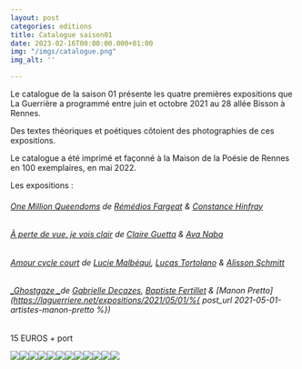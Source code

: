 ```yaml
---
layout: post
categories: editions
title: Catalogue saison01
date: 2023-02-16T00:00:00.000+01:00
img: "/imgs/catalogue.png"
img_alt: ''

---
```

Le catalogue de la saison 01 présente les quatre premières expositions que La Guerrière a programmé entre juin et octobre 2021 au 28 allée Bisson à Rennes.

Des textes théoriques et poétiques côtoient des photographies de ces expositions.

Le catalogue a été imprimé et façonné à la Maison de la Poésie de Rennes en 100 exemplaires, en mai 2022.

Les expositions :

###### [_One Million Queendoms_](https://laguerriere.net/expositions/2021/05/04/expos-exposition01.html) de [Rémédios Fargeat](https://laguerriere.net/artistes/2021/05/08/artistes-remedios-fargeat.html) & [Constance Hinfray](https://laguerriere.net/artistes/2021/05/05/artistes-constance-hinfray.html)

###### [_À perte de vue, je vois clair_](https://laguerriere.net/expositions/2021/05/03/expos-exposition02.html) _de_ [Claire Guetta](https://laguerriere.net/artistes/2021/05/06/artistes-claire-guetta.html) & [Ava Naba](https://laguerriere.net/artistes/2021/05/03/artistes-vincent-naba.html)

###### [_Amour cycle court_](https://laguerriere.net/expositions/2021/05/02/expos-exposition03.html) de [Lucie Malbéqui](https://laguerriere.net/artistes/2021/05/04/artistes-lucie-malbequi.html), [Lucas Tortolano](https://laguerriere.net/artistes/2021/04/29/artistes-lucas-tortolano.html) & [Alisson Schmitt](https://laguerriere.net/artistes/2021/04/30/artistes-alisson-schmitt.html)

###### [_Ghostgaze _](https://laguerriere.net/expositions/2021/05/01/expos-exposition04.html)de [Gabrielle Decazes](https://laguerriere.net/artistes/2021/05/09/artistes-gabrielle-decazes.html), [Baptiste Fertillet](https://laguerriere.net/artistes/2021/05/07/artistes-baptiste-fertillet.html) & [Manon Pretto](https://laguerriere.net/expositions/2021/05/01/%{ post_url 2021-05-01-artistes-manon-pretto %})

15 EUROS + port

![](/imgs/dscf6851-copie.jpg)![](/imgs/dscf6853-copie.jpg)![](/imgs/dscf6855-copie.jpg)![](/imgs/dscf6856-copie.jpg)![](/imgs/dscf6857-copie.jpg)![](/imgs/dscf6858-copie.jpg)![](/imgs/dscf6859-copie.jpg)![](/imgs/dscf6860-copie.jpg)![](/imgs/dscf6861-copie.jpg)![](/imgs/dscf6862-copie.jpg)![](/imgs/dscf6863-copie.jpg)![](/imgs/dscf6864-copie.jpg)
